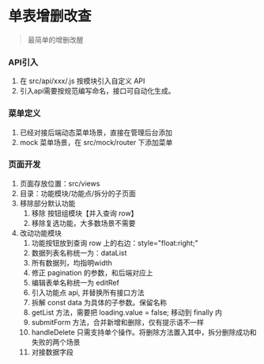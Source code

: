 # 单表增删改查

> 最简单的增删改醒

### API引入
1. 在 src/api/xxx/.js 按模块引入自定义 API
2. 引入api需要按规范编写命名，接口可自动化生成。

### 菜单定义
1. 已经对接后端动态菜单场景，直接在管理后台添加
2. mock 菜单场景，在 src/mock/router 下添加菜单

### 页面开发
1. 页面存放位置：src/views
2. 目录：功能模块/功能点/拆分的子页面
3. 移除部分默认功能
   1. 移除 按钮组模块【并入查询 row】
   2. 移除复选功能，大多数场景不需要
4. 改动功能模块
   1. 功能按钮放到查询 row 上的右边：style="float:right;"
   2. 数据列表名称统一为：dataList
   3. 所有数据列，均指明width
   4. 修正 pagination 的参数，和后端对应上
   5. 编辑表单名称统一为 editRef
   6. 引入功能点 api, 并替换所有接口方法
   7. 拆解 const data 为具体的子参数。保留名称
   8. getList 方法，需要把 loading.value = false; 移动到 finally 内
   9. submitForm 方法，合并新增和删除，仅有提示语不一样
   10. handleDelete 只需支持单个操作。将删除方法置入其中，拆分删除成功和失败的两个场景
   11. 对接数据字段